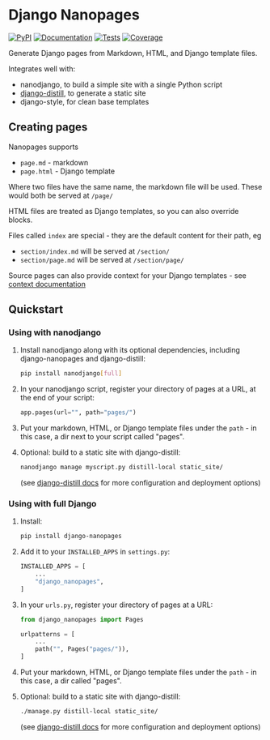 # Django Nanopages

[![PyPI](https://img.shields.io/pypi/v/django-nanopages.svg)](https://pypi.org/project/django-nanopages/)
[![Documentation](https://readthedocs.org/projects/django-nanopages/badge/?version=latest)](https://django-nanopages.readthedocs.io/en/latest/)
[![Tests](https://github.com/radiac/django-nanopages/actions/workflows/ci.yml/badge.svg)](https://github.com/radiac/django-nanopages/actions/workflows/ci.yml)
[![Coverage](https://codecov.io/gh/radiac/django-nanopages/branch/main/graph/badge.svg?token=BCNM45T6GI)](https://codecov.io/gh/radiac/django-nanopages)

Generate Django pages from Markdown, HTML, and Django template files.

Integrates well with:

- nanodjango, to build a simple site with a single Python script
- [django-distill](https://django-distill.com/), to generate a static site
- django-style, for clean base templates

## Creating pages

Nanopages supports

- `page.md` - markdown
- `page.html` - Django template

Where two files have the same name, the markdown file will be used. These would both be
served at `/page/`

HTML files are treated as Django templates, so you can also override blocks.

Files called `index` are special - they are the default content for their path, eg

- `section/index.md` will be served at `/section/`
- `section/page.md` will be served at `/section/page/`

Source pages can also provide context for your Django templates - see
[context documentation]()

## Quickstart

### Using with nanodjango

1. Install nanodjango along with its optional dependencies, including django-nanopages
   and django-distill:

   ```bash
   pip install nanodjango[full]
   ```

2. In your nanodjango script, register your directory of pages at a URL, at the end of
   your script:

   ```python
   app.pages(url="", path="pages/")
   ```

3. Put your markdown, HTML, or Django template files under the `path` - in this case, a
   dir next to your script called "pages".

4. Optional: build to a static site with django-distill:

   ```bash
   nanodjango manage myscript.py distill-local static_site/
   ```

   (see [django-distill docs](https://django-distill.com/) for more configuration and
   deployment options)

### Using with full Django

1. Install:

   ```bash
   pip install django-nanopages
   ```

2. Add it to your `INSTALLED_APPS` in `settings.py`:

   ```python
   INSTALLED_APPS = [
       ...
       "django_nanopages",
   ]
   ```

3. In your `urls.py`, register your directory of pages at a URL:

   ```python
   from django_nanopages import Pages

   urlpatterns = [
       ...
       path("", Pages("pages/")),
   ]
   ```

4. Put your markdown, HTML, or Django template files under the `path` - in this case, a
   dir called "pages".

5. Optional: build to a static site with django-distill:

   ```bash
   ./manage.py distill-local static_site/
   ```

   (see [django-distill docs](https://django-distill.com/) for more configuration and
   deployment options)
